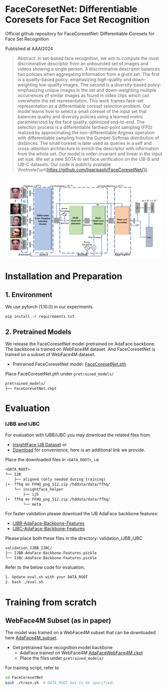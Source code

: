 # FaceCoresetNet: Differentiable Coresets for Face Set Recognition

Official github repository for FaceCoresetNet: Differentiable Coresets for Face Set Recognition

Published at AAAI2024


> Abstract: In set-based face recognition, we aim to compute the most discriminative descriptor from an unbounded set of images and videos showing a single person. A discriminative descriptor balances two policies when aggregating information from a given set. The first is a quality-based policy: emphasizing high-quality and down-weighting low-quality images. The second is a diversity-based policy: emphasizing unique images in the set and down-weighting multiple occurrences of similar images as found in video clips which can overwhelm the set representation.
This work frames face-set representation as a differentiable coreset selection problem. Our model learns how to select a small coreset of the input set that balances quality and diversity policies using a learned metric parameterized by the face quality, optimized end-to-end. The selection process is a differentiable farthest-point sampling (FPS) realized by approximating the non-differentiable Argmax operation with differentiable sampling from the Gumbel-Softmax distribution of distances. The small coreset is later used as queries in a self and cross-attention architecture to enrich the descriptor with information from the whole set. Our model is order-invariant and linear in the input set size.
We set a new SOTA to set face verification on the IJB-B and IJB-C datasets. Our code is publicly available \footnote{\url{https://github.com/ligaripash/FaceCoresetNet/}}.


<img src="assets/arch.png"  />


# Installation and Preparation

## 1. Environment
We use pytorch (1.10.0) in our experiments.
```
pip install -r requirements.txt
```

## 2. Pretrained Models
We release the FaceCoresetNet model pretrained on AdaFace backbone. 
The backbone is trained on WebFace4M dataset. 
And FaceCoresetNet is trained on a subset of WebFace4M dataset. 

- Pretrained FaceCoresetNet model:  [FaceCoresetNet.pth](https://drive.google.com/file/d/19cBIRF06ALgbeKXLR1B2h4aNrHj3d9Lf/view?usp=sharing)

Place FaceCoresetNet.pth under `pretrained_models/`
```
pretrained_models/
├── FaceCoresetNet.ckpt                         
```
# Evaluation

### IJBB and IJBC

For evaluation with IJBB/IJBC you may download the related files from. 
- [InsightFace IJB Dataset](https://github.com/deepinsight/insightface/tree/master/recognition/_evaluation_/ijb) or
- [Download](https://forms.gle/7zURRo2tca96ZKyf6) for convenience, here is an additional link we provide.

Place the downloaded files in `<DATA_ROOT>`, i.e
```
<DATA_ROOT>
└── IJB
    ├── aligned (only needed during training)                                                                                                                      │➜  ffhq mv FFHQ_png_512.zip /hddata/data/ffhq/
    └── insightface_helper
        ├── ijb                                                                                                                             │➜  ffhq mv FFHQ_png_512.zip /hddata/data/ffhq/
        └── meta        
```

For faster validation please download the IJB AdaFace backbone features:
- [IJBB-AdaFace-Backbone-Features](https://drive.google.com/file/d/1cPCzGc3mFaJnTW7wRLu_lGTeHcyipNxf/view?usp=drive_link)
- [IJBC-AdaFace-Backbone-Features](https://drive.google.com/file/d/1tJwOcUj1B9Cip7TYwaZThL3YZrLM37X1/view?usp=sharing)

Please place both these files in the directory: validation_IJBB_IJBC

```
validation_IJBB_IJBC/
├── IJBB-AdaFace-Backbone-Features.pickle
└── IJBC-AdaFace-Backbone-Features.pickle                  
```

Refer to the below code for evaluation.
```bash
1. Update eval.sh with your DATA_ROOT
2. bash ./eval.sh  
```


# Training from scratch

## WebFace4M Subset (as in paper)
The model was trained on a WebFace4M subset that can be downloaded here [AdaFace4M_subset](https://drive.google.com/file/d/1LuhyxoTdMoVTsrlmZ5_F26Oia3bXsIpu/view?usp=share_link).

- Get pretrained face recognition model backbone
  - AdaFace trained on WebFace4M [AdaFaceWebFace4M.ckpt](https://drive.google.com/file/d/19AfGaGZjDqwPQR00kck0GBknePmQOFnU/view?usp=share_link)
  - Place the files under `pretrained_models/`


For training script, refer to
```bash
cd FaceCoresetNet
bash ./train.sh  # DATA_ROOT has to be specified. 
```

